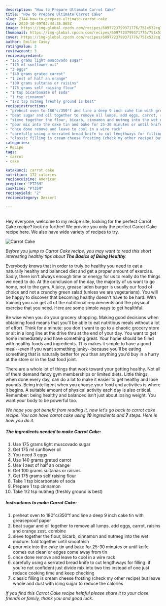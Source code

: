 ```yaml
---
description: "How to Prepare Ultimate Carrot Cake"
title: "How to Prepare Ultimate Carrot Cake"
slug: 2144-how-to-prepare-ultimate-carrot-cake
date: 2020-10-09T02:44:35.865Z
image: https://img-global.cpcdn.com/recipes/6097723799371776/751x532cq70/carrot-cake-recipe-main-photo.jpg
thumbnail: https://img-global.cpcdn.com/recipes/6097723799371776/751x532cq70/carrot-cake-recipe-main-photo.jpg
cover: https://img-global.cpcdn.com/recipes/6097723799371776/751x532cq70/carrot-cake-recipe-main-photo.jpg
author: Emilie Casey
ratingvalue: 3
reviewcount: 3
recipeingredient:
- "175 grams light muscovado sugar"
- "175 ml sunflower oil"
- "3 eggs"
- "140 grams grated carrot"
- "1 zest of half an orange"
- "100 grams sultanas or raisins"
- "175 grams self raising flour"
- "1 tsp bicarbonate of soda"
- "1 tsp cinnamon"
- "1/2 tsp nutmeg freshly ground is best"
recipeinstructions:
- "preheat oven to 180°c/350°f and line a deep 9 inch cake tin with greaseproof paper"
- "beat sugar and oil together to remove all lumps. add eggs, carrot, raisins and orange zest. combine"
- "sieve together the flour, bicarb, cinnamon and nutmeg into the wet mixture. fold together until smoothish"
- "pour mix into the cake tin and bake for 25-30 minutes or until knife comes out clean or edges come away from tin"
- "once done remove and leave to cool in a wire rack"
- "carefully using a serrated bread knife to cut lengthways for filling. if you&#39;re not confident just divide mix into two tins instead of one just reduce cooking time and keep checking"
- "classic filling is cream cheese frosting (check my other recipe) but leave whole and dust with icing sugar to reduce the calories"
categories:
- Recipe
tags:
- carrot
- cake

katakunci: carrot cake 
nutrition: 172 calories
recipecuisine: American
preptime: "PT23M"
cooktime: "PT35M"
recipeyield: "2"
recipecategory: Dessert

---
```

<br>
Hey everyone, welcome to my recipe site, looking for the perfect Carrot Cake recipe? look no further! We provide you only the perfect Carrot Cake recipe here. We also have wide variety of recipes to try.
<br>


![Carrot Cake](https://img-global.cpcdn.com/recipes/6097723799371776/751x532cq70/carrot-cake-recipe-main-photo.jpg)

<i>Before you jump to Carrot Cake recipe, you may want to read this short interesting healthy tips about <strong>The Basics of Being Healthy</strong>.</i>

Everybody knows that in order to truly be healthy you need to eat a naturally healthy and balanced diet and get a proper amount of exercise. Sadly, there isn't always enough time or energy for us to really do the things we need to do. At the conclusion of the day, the majority of us want to go home, not to the gym. A juicy, grease laden burger is usually our food of choice and not a crunchy green salad (unless we are vegetarians). You will be happy to discover that becoming healthy doesn't have to be hard. With training you can get all of the nutritional requirements and the physical exercise that you need. Here are some simple ways to get healthful.

Be wise when you do your grocery shopping. Making good decisions when obtaining food means that you'll be able to eat nutritious meals without a lot of effort. Think for a minute: you don't want to go to a chaotic grocery store or sit in a long line at the drive thru at the end of your day. You want to get home immediately and have something great. Your home should be filled with healthy foods and ingredients. This makes it simple to have a good meal--even if you want something junky--because you'll be eating something that is naturally better for you than anything you'd buy in a hurry at the store or in the fast food joint.

There are a whole lot of things that work toward your getting healthy. Not all of them demand fancy gym memberships or limited diets. Little things, when done every day, can do a lot to make it easier to get healthy and lose pounds. Being intelligent when you choose your food and activities is where it begins. A suitable amount of physical activity each day is also critical. Remember: being healthy and balanced isn’t just about losing weight. You want your body to be powerful too. 


<i>We hope you got benefit from reading it, now let's go back to carrot cake recipe. You can have carrot cake using <strong>10</strong> ingredients and <strong>7</strong> steps. Here is how you do it.
</i>

##### The ingredients needed to make Carrot Cake:

1. Use 175 grams light muscovado sugar
1. Get 175 ml sunflower oil
1. You need 3 eggs
1. Use 140 grams grated carrot
1. Use 1 zest of half an orange
1. Get 100 grams sultanas or raisins
1. Get 175 grams self raising flour
1. Take 1 tsp bicarbonate of soda
1. Prepare 1 tsp cinnamon
1. Take 1/2 tsp nutmeg (freshly ground is best)


##### Instructions to make Carrot Cake:

1. preheat oven to 180°c/350°f and line a deep 9 inch cake tin with greaseproof paper
1. beat sugar and oil together to remove all lumps. add eggs, carrot, raisins and orange zest. combine
1. sieve together the flour, bicarb, cinnamon and nutmeg into the wet mixture. fold together until smoothish
1. pour mix into the cake tin and bake for 25-30 minutes or until knife comes out clean or edges come away from tin
1. once done remove and leave to cool in a wire rack
1. carefully using a serrated bread knife to cut lengthways for filling. if you&#39;re not confident just divide mix into two tins instead of one just reduce cooking time and keep checking
1. classic filling is cream cheese frosting (check my other recipe) but leave whole and dust with icing sugar to reduce the calories


<i>If you find this Carrot Cake recipe helpful please share it to your close friends or family, thank you and good luck.</i>

